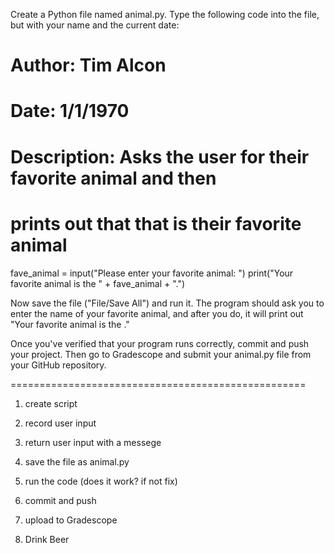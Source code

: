 Create a Python file named animal.py. Type the following code into the file, but with your name and the current date:

# Author: Tim Alcon
# Date: 1/1/1970
# Description: Asks the user for their favorite animal and then
#              prints out that that is their favorite animal

fave_animal = input("Please enter your favorite animal: ")
print("Your favorite animal is the " + fave_animal + ".")

Now save the file ("File/Save All") and run it. The program should ask you to enter the name of your favorite animal, and after you do, it will print out "Your favorite animal is the <whatever you typed>."

Once you've verified that your program runs correctly, commit and push your project. Then go to Gradescope and submit your animal.py file from your GitHub repository.

===================================================

1. create script

2. record user input

3. return user input with a messege

4. save the file as animal.py

5. run the code (does it work? if not fix)

6. commit and push

7. upload to Gradescope

8. Drink Beer
